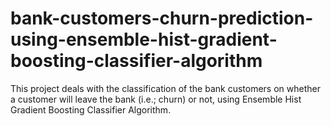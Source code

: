 # bank-customers-churn-prediction-using-ensemble-hist-gradient-boosting-classifier-algorithm
This project deals with the classification of the bank customers on whether a customer will leave the bank (i.e.; churn) or not, using Ensemble Hist Gradient Boosting Classifier Algorithm.
